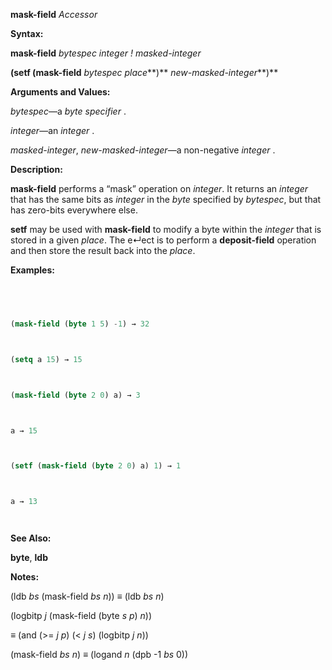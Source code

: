 **mask-field** *Accessor* 



**Syntax:** 



**mask-field** *bytespec integer ! masked-integer* 



**(setf (mask-field** *bytespec place***)** *new-masked-integer***)** 



**Arguments and Values:** 



*bytespec*—a *byte specifier* . 



*integer*—an *integer* . 



*masked-integer*, *new-masked-integer*—a non-negative *integer* . 



**Description:** 



**mask-field** performs a “mask” operation on *integer*. It returns an *integer* that has the same bits as *integer* in the *byte* specified by *bytespec*, but that has zero-bits everywhere else. 



**setf** may be used with **mask-field** to modify a byte within the *integer* that is stored in a given *place*. The e↵ect is to perform a **deposit-field** operation and then store the result back into the *place*. 



**Examples:**
```lisp
 



(mask-field (byte 1 5) -1) → 32 



(setq a 15) → 15 



(mask-field (byte 2 0) a) → 3 



a → 15 



(setf (mask-field (byte 2 0) a) 1) → 1 



a → 13 




```
**See Also:** 



**byte**, **ldb** 



**Notes:** 



(ldb *bs* (mask-field *bs n*)) ≡ (ldb *bs n*) 



(logbitp *j* (mask-field (byte *s p*) *n*)) 



≡ (and (&gt;= *j p*) (&lt; *j s*) (logbitp *j n*)) 



(mask-field *bs n*) ≡ (logand *n* (dpb -1 *bs* 0)) 







 



 



